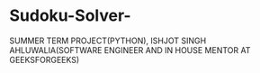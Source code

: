 # Sudoku-Solver-
 SUMMER TERM PROJECT(PYTHON), ISHJOT SINGH AHLUWALIA(SOFTWARE ENGINEER AND IN HOUSE MENTOR AT GEEKSFORGEEKS)
